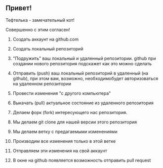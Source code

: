 ## Привет!

Тефтелька - замечательный кот!

Совершенно с этим согласен!

1. Создать аккаунт на github.com
2. Создать локальный репозиторий
3. "Подружить" ваш локальный и удаленный репозитории. github при создании 
нового репозитория подскажет как это можно сделать
4. Отправить (push) ваш локальный репозиторий в удаленный (на github), при этом вам, возможно,
необходимобудет авторизоваться на удаленном репозитории
5. Провести изменения "с другого компьютера"
6. Выкачать (pull) актуальное состояние из удаленного репозитория

1. Делаем форк (fork) интересующего нас репозитория.
2. Мы делаем git clone для нашей версии этого репозитория
3. Мы делаем ветку с предагаемыми изменениями 
4. Производим все изменения только в этой ветке
5. Отправляем эти изменения на свой аккаунт
6. В окне на github появляется возможность отправить pull request